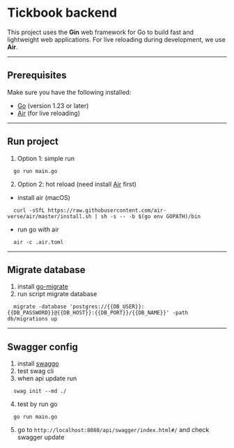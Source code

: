 # Tickbook backend

This project uses the **Gin** web framework for Go to build fast and lightweight web applications. For live reloading during development, we use **Air**.

---

## Prerequisites

Make sure you have the following installed:

- [Go](https://golang.org/doc/install) (version 1.23 or later)
- [Air](https://github.com/cosmtrek/air) (for live reloading)

---

## Run project

1. Option 1: simple run

```
  go run main.go
```
2. Option 2: hot reload (need install [Air](https://github.com/cosmtrek/air) first)
- install air (macOS)
```
  curl -sSfL https://raw.githubusercontent.com/air-verse/air/master/install.sh | sh -s -- -b $(go env GOPATH)/bin
```
- run go with air
```
  air -c .air.toml
```

---

## Migrate database
1. install [go-migrate](https://github.com/golang-migrate/migrate)
2. run script migrate database
```
  migrate -database 'postgres://{{DB_USER}}:{{DB_PASSWORD}}@{{DB_HOST}}:{{DB_PORT}}/{{DB_NAME}}' -path db/migrations up
```

---

## Swagger config
1. install [swaggo](https://github.com/swaggo/swag)
2. test swag cli
3. when api update run
```
  swag init --md ./
```
4. test by run go
```
  go run main.go
```
5. go to `http://localhost:8080/api/swagger/index.html#/` and check swagger update

